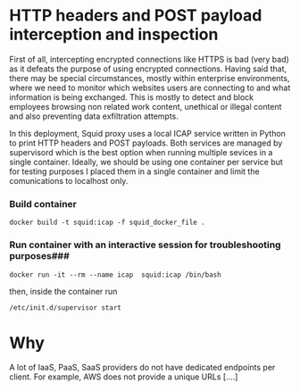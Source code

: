 # HTTP headers and POST payload interception and inspection #

First of all, intercepting encrypted connections like HTTPS is bad (very bad) as it defeats the purpose of using encrypted connections. Having said that, there may be special circumstances, mostly within enterprise environments, where we need to monitor which websites users are connecting to and what information is being exchanged. This is mostly to detect and block employees browsing non related work content, unethical or illegal content and also preventing data exfiltration attempts.

In this deployment, Squid proxy uses a local ICAP service written in Python to print HTTP headers and POST payloads. Both services are managed by supervisord which is the best option when running multiple sevices in a single container. Ideally, we should be using one container per service but for testing purposes I placed them in a single container and limit the comunications to localhost only.



### Build container ###
`docker build -t squid:icap -f squid_docker_file .`

### Run container with an interactive session for troubleshooting purposes###
`docker run -it --rm --name icap  squid:icap /bin/bash`

then, inside the container run

`/etc/init.d/supervisor start`


# Why #

A lot of IaaS, PaaS, SaaS providers do not have dedicated endpoints per client. For example, AWS does not provide a unique URLs [....]
